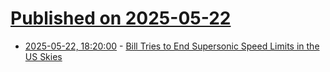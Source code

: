 # [Published on 2025-05-22](index.md)

* [2025-05-22, 18:20:00](https://soylentnews.org/article.pl?sid=25/05/22/0059205&from=rss) - [Bill Tries to End Supersonic Speed Limits in the US Skies](https://soylentnews.org/article.pl?sid=25/05/22/0059205&from=rss)

